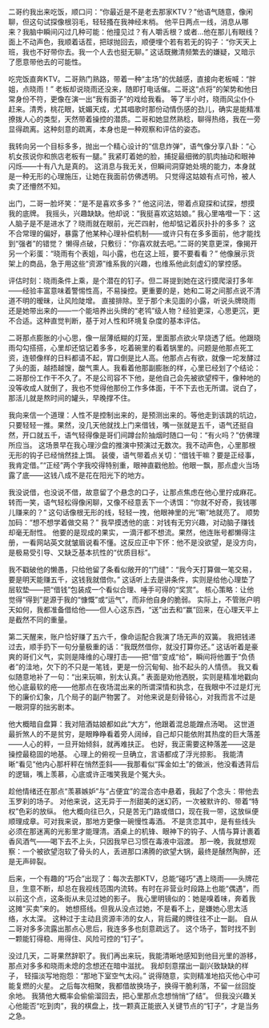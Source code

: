 二哥约我出来吃饭，顺口问：“你最近是不是老去那家KTV？”他语气随意，像闲聊，但这句试探像根羽毛，轻轻搔在我神经末梢。 他平日两点一线，消息从哪来？我脑中瞬间闪过几种可能：他撞见过？有人嚼舌根？或者…他在那儿有眼线？ 面上不动声色，我顺着话茬，把球抛回去，顺便埋个若有若无的钩子：“你天天上班，我也不好带你去。我一个人去也挺无聊。” 这话既撇清频繁去的嫌疑，又暗示了愿意带他去的可能性。

吃完饭直奔KTV。二哥熟门熟路，带着一种“主场”的优越感，直接向老板喊：“胖姐，点晓雨！” 老板却说晓雨还没来，随即打电话催。二哥这“点将”的架势和他日常身份不符，更像在演一出“我有面子”的戏给我看。 等了半小时，晓雨风尘仆仆赶来。清秀，桃花眼，妩媚天成，尤其唱歌时那份动情伤感的劲儿，确实是能精准撩拨人心的类型，天然带着操控的潜质。二哥和她显然熟稔，聊得热络，我在一旁显得疏离。这种刻意的疏离，本身也是一种观察和评估的姿态。

我转向另一个目标多多，抛出一个精心设计的“信息炸弹”，语气像分享八卦：“心机女孩说你和旅店老板有一腿。” 我紧盯着她的脸，捕捉最细微的肌肉抽动和眼神闪烁——十有八九是真的。 这消息与我无关，但瞬间洞穿她处境的能力，本身就是一种无形的心理施压，让她在我面前仿佛透明。 只觉得这姑娘有点可怜，被人卖了还懵然不知。

出门，二哥一脸坏笑：“是不是喜欢多多？” 他这问法，带着点窥探和试探，想摸我的底牌。 我摇头，兴趣缺缺。他却说：“我挺喜欢这姑娘。” 我心里咯噔一下：这人脑子是不是进水了？晓雨就在眼前，光芒四射，他却惦记着灰扑扑的多多？ 这不合常理的偏好，暴露了他某种心理补偿机制——或许只有在多多面前，他才能找到“强者”的错觉？ 懒得点破，只敷衍：“你喜欢就去吧。”二哥的笑意更深，像揭开另一个彩蛋：“晓雨有个表姐，叫小露，也在这上班，要不要看看？” 他像展示货架上的商品，急于用这些“资源”维系我的兴趣，也维系他此刻虚幻的掌控感。

评估时刻：晓雨条件上乘，是个潜在的钉子。但二哥提到她在这行摸爬滚打多年——经验丰富意味着警惕性高，不易操控。更重要的是，她和二哥之间那点说不清道不明的暧昧，让风险陡增。 直接排除。至于那个未见面的小露，听说头牌晓雨还是她带出来的——一个能培养出头牌的“老鸨”级人物？经验更深，心思更沉，更不合适。这种直觉判断，基于对人性和环境复杂度的基本评估。

二哥那点膨胀的小心思，像一层薄纸糊的灯笼，里面那点欲火早烧透了纸。他跟晓雨勾勾搭搭，心里却还惦记着多多，吃着碗里的看着锅里的。问题是他那点死工资，连顿像样的日料都请不起，胃口倒是比人高。他那点占有欲，就像一坨发酵过了头的面，越捂越馊，酸气熏人。我看着他那副膨胀的样，心里已经划了个结论：二哥那份工作干不久了。不是公司容不下他，是他自己会先被欲望榨干，像种地的没等收成人就倒了，我也不觉得他那份工作多体面，干不下去也无所谓。说白了，那活儿就是熬时间的罐头，早晚撑不住。

我向来信一个道理：人性不是控制出来的，是预测出来的。等他走到该跳的坑边，只要轻轻一推。果然，没几天他就找上门来借钱，嘴一张就是五千，语气还挺自然，开口就五千，语气轻得像是哥们间蹲台阶抽烟时随口一句：“有火吗？”仿佛理所应当。 这场景早在我心理沙盘的推演中预演过无数次。我不动声色，心里那根无形的钩子已经悄然挂上饵。 装傻，语气带着点关切：“借钱干嘛？要是正经事，我肯定借。”“正经”两个字我咬得特别重，眼神直戳他脸。他眼一飘，那点虚火当场露了底——这钱八成不是花在阳光下的地方。

我没说借，也没说不借，故意留了个悬念的口子，让那点焦虑在他心里拧成麻花。 转而一笑，语气轻松得像闲聊，又像不经意丢下一个诱饵：“你就不好奇，我钱哪儿赚来的？” 这句话像根无形的线，轻轻一拽，他眼神里的光“唰”地就亮了。 顺势加码：“想不想学着做交易？” 我早摸透他的底：对钱有无穷兴趣，对动脑子赚钱却毫无耐性。 他要的是现成的果实，一滴汗都不想流。果然，他连账号都懒得注册，一看网站英文就皱眉说看不懂。这反应正中下怀：他不是没欲望，是没方向，是极易受引导、又缺乏基本抗性的“优质目标”。

我不戳破他的懒愚，只给他留了条看似敞开的“门缝”：“我今天打算做一笔交易，要是明天能赚五千，这钱我就借你。” 这话听上去是讲条件，实则是给他心理垫了层软垫——把“借钱”包装成一个看似合理、唾手可得的“奖赏”。 核心策略：让他觉得“得到”是源于我的“慷慨”或“运气”，而非他自身的脆弱。 实际上，不管账户明天如何，我都准备借给他——但人心这东西，“送”出去和“赢”回来，在心理天平上是截然不同的重量。

第二天醒来，账户恰好赚了五六千，像命运配合我演了场无声的双簧。 我把钱递过去，顺手扔下一句分量极重的话：“我既然借你，就没打算你还。” 这话听着是豪爽的哥们义气，实则是降维的心理打击——把“借”变成“给”，瞬间将他置于“负债者”的洼地，欠下的不只是一笔钱，更是一份沉甸甸、抬不起头的人情债。 我又看似随意地补了一句：“出来玩嘛，别太认真。” 表面是劝他洒脱，实则是精准地戳向他心底最软的疮——他那点在夜场混出来的所谓深情和执念，在我眼中不过是灯光下的廉价幻象，几个局子的副产物罢了。 对他来说是刻骨铭心，对我而言不过是一眼洞穿的拙劣剧本。

他大概暗自盘算：我对陪酒姑娘都如此“大方”，他跟着混总能蹭点汤喝。 这世道最折煞人的不是贫穷，是眼睁睁看着旁人阔绰，自己却只能依附其热度的巨大落差——人心的秤，一旦开始倾斜，就再难扶正。 也好，我正需要这种落差——这是操控最稳固的地基。 心理上的俯视一旦确立，言语都成了浮光掠影。 我能清晰“看见”他内心那杆秤在悄然歪斜——我那看似“挥金如土”的做派，他没看透背后的逻辑，嘴上羡慕，心底或许正嗤笑我是个冤大头。

趁他情绪还在那点“羡慕嫉妒”与“占便宜”的混合态中悬着，我起了个念头：带他去玉罗刹的场子。 对他来说，这无异于一剂甜美的迷幻药，一次被默许的、带着“特权”色彩的放纵。 他大概向往已久，只是苦无门路或借口，现在我一带，这放纵便顺理成章。可对我来说，那地方更像一碗慢性毒酒。 不是贪恋其中，是有些线头必须在那迷离的光影里才能理清。酒桌上的机锋、眼神下的钩子、人情与算计裹着香风酒气——喝下去不上头，只因我早已习惯在毒液中泅渡。 那一晚，我就想观察：一个被欲望泡软了骨头的人，丢进那口沸腾的欲望大锅，最终是醺然陶醉，还是无声碎裂。

后来，一个有趣的“巧合”出现了：每次去那KTV，总能“碰巧”遇上晓雨——头牌花旦，生意不断，却总在我视线范围内流转。有时在非营业时段路上也能“偶遇”，而以前这个点，这条街从未见过她的影子。 我心里明镜似的：她是嗅着味，奔着我这摊“买卖”来的。 她想搭线。但我从没点过她，不是看不上，是嫌她心思太活络，水太深。 这种过于主动且资源丰沛的女人，背后藏的牌往往不止一副。 自从二哥对多多流露出那点心思后，我连多多也刻意疏远了。 这个场子，暂时找不到一颗能钉得稳、用得住、风险可控的“钉子”。

没过几天，二哥果然辞职了。我们再出来玩，我能清晰地感知到他目光里的游移，那点对多多和晓雨未熄的念想还在暗中滋扰。 我却刻意摆出一副兴致缺缺的样子， 轻描淡写地抱怨：“那地下室空气太闷。” 说得随意，实则精准地掐灭他心中可能复燃的火星。 之后每次相聚，我都借故换场子，换得干脆利落，不留一丝回旋余地。 我猜他大概率会偷偷溜回去，把心里那点念想悄悄“了结”。 但我没兴趣关心他能否“吃到肉”，我的棋盘上，找一颗真正能嵌入关键节点的“钉子”，才是当务之急。